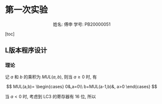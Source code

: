 # 第一次实验

<center>姓名: 傅申  学号: PB20000051</center>

[toc]

## L版本程序设计

### 理论

记 $a$ 和 $b$ 的乘积为 $MUL(a,b)$, 则当 $a\ge 0$ 时, 有

$$
MUL(a,b)=
    \begin{cases}
    0&,a=0\\
    b+MUL(a-1,b)&, a>0
    \end{cases}
$$

当 $a<0$ 时, 考虑到 LC3 的寄存器有 16 位, 所以